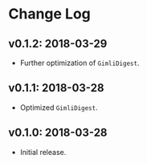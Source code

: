 # Change Log

## v0.1.2: 2018-03-29

* Further optimization of `GimliDigest`.

## v0.1.1: 2018-03-28

* Optimized `GimliDigest`.

## v0.1.0: 2018-03-28

* Initial release.

